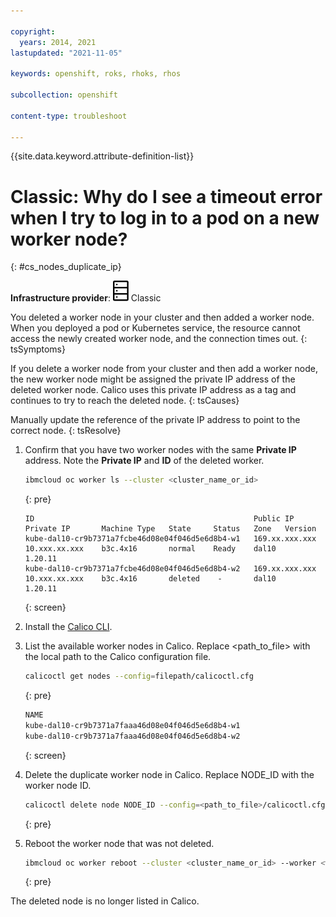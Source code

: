 ```yaml
---

copyright: 
  years: 2014, 2021
lastupdated: "2021-11-05"

keywords: openshift, roks, rhoks, rhos

subcollection: openshift

content-type: troubleshoot

---
```


{{site.data.keyword.attribute-definition-list}}


# Classic: Why do I see a timeout error when I try to log in to a pod on a new worker node?
{: #cs_nodes_duplicate_ip}

**Infrastructure provider**: ![Classic infrastructure provider icon.](images/icon-classic-2.svg) Classic


You deleted a worker node in your cluster and then added a worker node. When you deployed a pod or Kubernetes service, the resource cannot access the newly created worker node, and the connection times out.
{: tsSymptoms}


If you delete a worker node from your cluster and then add a worker node, the new worker node might be assigned the private IP address of the deleted worker node. Calico uses this private IP address as a tag and continues to try to reach the deleted node.
{: tsCauses}


Manually update the reference of the private IP address to point to the correct node.
{: tsResolve}

1. Confirm that you have two worker nodes with the same **Private IP** address. Note the **Private IP** and **ID** of the deleted worker.

    ```sh
    ibmcloud oc worker ls --cluster <cluster_name_or_id>
    ```
    {: pre}

    ```
    ID                                                 Public IP       Private IP       Machine Type   State     Status   Zone   Version
    kube-dal10-cr9b7371a7fcbe46d08e04f046d5e6d8b4-w1   169.xx.xxx.xxx  10.xxx.xx.xxx    b3c.4x16       normal    Ready    dal10      1.20.11
    kube-dal10-cr9b7371a7fcbe46d08e04f046d5e6d8b4-w2   169.xx.xxx.xxx  10.xxx.xx.xxx    b3c.4x16       deleted    -       dal10      1.20.11
    ```
    {: screen}

2. Install the [Calico CLI](/docs/openshift?topic=openshift-network_policies#cli_install).
3. List the available worker nodes in Calico. Replace <path_to_file> with the local path to the Calico configuration file.

    ```sh
    calicoctl get nodes --config=filepath/calicoctl.cfg
    ```
    {: pre}

    ```sh
    NAME
    kube-dal10-cr9b7371a7faaa46d08e04f046d5e6d8b4-w1
    kube-dal10-cr9b7371a7faaa46d08e04f046d5e6d8b4-w2
    ```
    {: screen}

4. Delete the duplicate worker node in Calico. Replace NODE_ID with the worker node ID.

    ```sh
    calicoctl delete node NODE_ID --config=<path_to_file>/calicoctl.cfg
    ```
    {: pre}

5. Reboot the worker node that was not deleted.

    ```sh
    ibmcloud oc worker reboot --cluster <cluster_name_or_id> --worker <worker_id>
    ```
    {: pre}


The deleted node is no longer listed in Calico.



